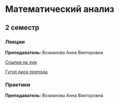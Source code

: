 # Математический анализ

## 2 семестр

### Лекции

**Преподаватель:** Возианова Анна Викторовна

[Ссылка на зум](https://itmo.zoom.us/j/82783191170?pwd=SGF4M0Q3UkVKdXlCWHNSYkc4bmpwUT09)

[Гугол диск препода](https://drive.google.com/drive/folders/1Z9eCKcLXPg33Rpt_qi1DXonKexxaNdMq)


### Практики 

**Преподаватель:** Возианова Анна Викторовна
